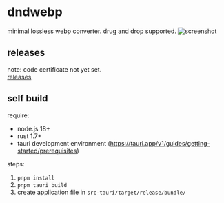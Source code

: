 # dndwebp
minimal lossless webp converter. drug and drop supported.
![screenshot](https://raw.githubusercontent.com/camiha/dndwebp/images/screenshot.webp)


## releases
note: code certificate not yet set.  
[releases](https://github.com/camiha/dndwebp/releases)

## self build
require:
- node.js 18+
- rust 1.7+
- tauri development environment (https://tauri.app/v1/guides/getting-started/prerequisites)

steps:
1. `pnpm install`
2. `pnpm tauri build`
3. create application file in `src-tauri/target/release/bundle/`